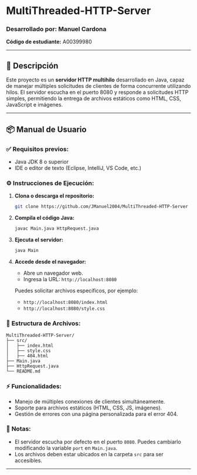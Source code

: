 # MultiThreaded-HTTP-Server

### Desarrollado por: **Manuel Cardona**  
**Código de estudiante:** A00399980

---

## 🚀 Descripción

Este proyecto es un **servidor HTTP multihilo** desarrollado en Java, capaz de manejar múltiples solicitudes de clientes de forma concurrente utilizando hilos. El servidor escucha en el puerto 8080 y responde a solicitudes HTTP simples, permitiendo la entrega de archivos estáticos como HTML, CSS, JavaScript e imágenes.


---

## 📦 Manual de Usuario

### ✅ **Requisitos previos:**
- Java JDK 8 o superior
- IDE o editor de texto (Eclipse, IntelliJ, VS Code, etc.)

### ⚙️ **Instrucciones de Ejecución:**
1. **Clona o descarga el repositorio:**
   ```bash
   git clone https://github.com/JManuel2004/MultiThreaded-HTTP-Server
   ```

2. **Compila el código Java:**
   ```bash
   javac Main.java HttpRequest.java
   ```

3. **Ejecuta el servidor:**
   ```bash
   java Main
   ```

4. **Accede desde el navegador:**
   - Abre un navegador web.
   - Ingresa la URL: `http://localhost:8080`

   Puedes solicitar archivos específicos, por ejemplo:
   - `http://localhost:8080/index.html`
   - `http://localhost:8080/style.css`

### 📂 **Estructura de Archivos:**
```
MultiThreaded-HTTP-Server/
├── src/
│   ├── index.html
│   ├── style.css
│   ├── 404.html
├── Main.java
├── HttpRequest.java
└── README.md
```

### ⚡ **Funcionalidades:**
- Manejo de múltiples conexiones de clientes simultáneamente.
- Soporte para archivos estáticos (HTML, CSS, JS, imágenes).
- Gestión de errores con una página personalizada para el error 404.

### 🚨 **Notas:**
- El servidor escucha por defecto en el puerto `8080`. Puedes cambiarlo modificando la variable `port` en `Main.java`.
- Los archivos deben estar ubicados en la carpeta `src` para ser accesibles.

---




